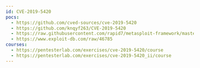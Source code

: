 ```yaml
---
id: CVE-2019-5420
pocs:
  - https://github.com/cved-sources/cve-2019-5420
  - https://github.com/knqyf263/CVE-2019-5420
  - https://raw.githubusercontent.com/rapid7/metasploit-framework/master/modules/exploits/multi/http/rails_double_tap.rb
  - https://www.exploit-db.com/raw/46785
courses:
  - https://pentesterlab.com/exercises/cve-2019-5420/course
  - https://pentesterlab.com/exercises/cve-2019-5420_ii/course
---
```

